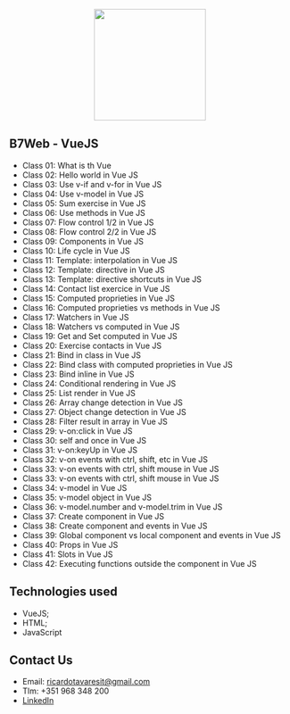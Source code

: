 <p align="center"><img src="https://www.vectorlogo.zone/logos/vuejs/vuejs-ar21.svg" width="200px"></p>

<h2>B7Web - VueJS</h2>

- Class 01: What is th Vue
- Class 02: Hello world in Vue JS
- Class 03: Use v-if and v-for in Vue JS
- Class 04: Use v-model in Vue JS
- Class 05: Sum exercise in Vue JS
- Class 06: Use methods in Vue JS
- Class 07: Flow control 1/2 in Vue JS
- Class 08: Flow control 2/2 in Vue JS
- Class 09: Components in Vue JS
- Class 10: Life cycle in Vue JS
- Class 11: Template: interpolation in Vue JS
- Class 12: Template: directive in Vue JS
- Class 13: Template: directive shortcuts in Vue JS
- Class 14: Contact list exercice in Vue JS
- Class 15: Computed proprieties in Vue JS
- Class 16: Computed proprieties vs methods in Vue JS
- Class 17: Watchers in Vue JS
- Class 18: Watchers  vs computed in Vue JS
- Class 19: Get and Set computed in Vue JS
- Class 20: Exercise contacts in Vue JS
- Class 21: Bind in class in Vue JS
- Class 22: Bind class with computed proprieties in Vue JS
- Class 23: Bind inline in Vue JS
- Class 24: Conditional rendering in Vue JS
- Class 25: List render in Vue JS
- Class 26: Array change detection in Vue JS
- Class 27: Object change detection in Vue JS
- Class 28: Filter result in array in Vue JS
- Class 29: v-on:click in Vue JS
- Class 30: self and once in Vue JS
- Class 31: v-on:keyUp in Vue JS
- Class 32: v-on events with ctrl, shift, etc in Vue JS
- Class 33: v-on events with ctrl, shift mouse in Vue JS
- Class 33: v-on events with ctrl, shift mouse in Vue JS
- Class 34: v-model in Vue JS
- Class 35: v-model object in Vue JS
- Class 36: v-model.number and v-model.trim in Vue JS
- Class 37: Create component in Vue JS
- Class 38: Create component and events in Vue JS
- Class 39: Global component vs local component and events in Vue JS
- Class 40: Props in Vue JS
- Class 41: Slots in Vue JS
- Class 42: Executing functions outside the component in Vue JS

## Technologies used
- VueJS;
- HTML;
- JavaScript

## Contact Us

- Email: ricardotavaresit@gmail.com
- Tlm: +351 968 348 200
- [LinkedIn](https://www.linkedin.com/in/ricardotavaresit/)